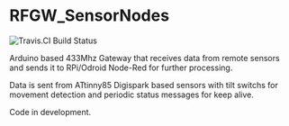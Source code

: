 # RFGW_SensorNodes

<img src="https://travis-ci.org/fcgdam/RFGW_SensorNodes.svg?branch=master" target="https://travis-ci.org/fcgdam/RFGW_SensorNodes" alt="Travis.CI Build Status" />

Arduino based 433Mhz Gateway that receives data from remote sensors and sends it to RPi/Odroid Node-Red for further processing.

Data is sent from ATtinny85 Digispark based sensors with tilt switchs for movement detection and periodic status messages for keep alive.

Code in development.

